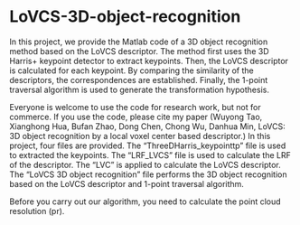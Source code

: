 # LoVCS-3D-object-recognition
In this project, we provide the Matlab code of a 3D object recognition method based on the LoVCS descriptor. The method first uses the 3D Harris+ keypoint detector to extract keypoints. Then, the LoVCS descriptor is calculated for each keypoint. By comparing the similarity of the descriptors, the correspondences are established. Finally, the 1-point traversal algorithm is used to generate the transformation hypothesis. 

Everyone is welcome to use the code for research work, but not for commerce. If you use the code, please cite my paper (Wuyong Tao, Xianghong Hua, Bufan Zhao, Dong Chen, Chong Wu, Danhua Min, LoVCS: 3D object recognition by a local voxel center based descriptor.)
In this project, four files are provided. The “ThreeDHarris_keypointtp” file is used to extracted the keypoints. The “LRF_LVCS” file is used to calculate the LRF of the descriptor. The “LVC” is applied to calculate the LoVCS descriptor. The “LoVCS 3D object recognition” file performs the 3D object recognition based on the LoVCS descriptor and 1-point traversal algorithm.

Before you carry out our algorithm, you need to calculate the point cloud resolution (pr).
